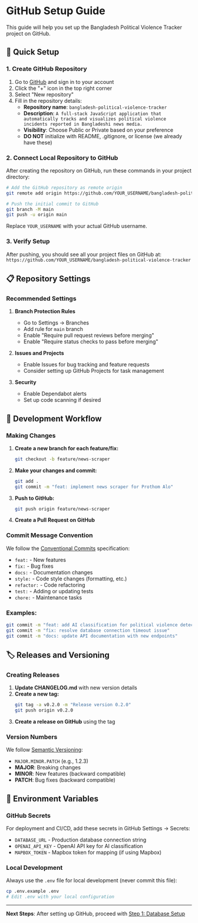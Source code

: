 # GitHub Setup Guide

This guide will help you set up the Bangladesh Political Violence Tracker project on GitHub.

## 🚀 Quick Setup

### 1. Create GitHub Repository

1. Go to [GitHub](https://github.com) and sign in to your account
2. Click the "+" icon in the top right corner
3. Select "New repository"
4. Fill in the repository details:
    - **Repository name**: `bangladesh-political-violence-tracker`
    - **Description**: `A full-stack JavaScript application that automatically tracks and visualizes political violence incidents reported in Bangladeshi news media.`
    - **Visibility**: Choose Public or Private based on your preference
    - **DO NOT** initialize with README, .gitignore, or license (we already have these)

### 2. Connect Local Repository to GitHub

After creating the repository on GitHub, run these commands in your project directory:

```bash
# Add the GitHub repository as remote origin
git remote add origin https://github.com/YOUR_USERNAME/bangladesh-political-violence-tracker.git

# Push the initial commit to GitHub
git branch -M main
git push -u origin main
```

Replace `YOUR_USERNAME` with your actual GitHub username.

### 3. Verify Setup

After pushing, you should see all your project files on GitHub at:
`https://github.com/YOUR_USERNAME/bangladesh-political-violence-tracker`

## 📋 Repository Settings

### Recommended Settings

1. **Branch Protection Rules**

    - Go to Settings → Branches
    - Add rule for `main` branch
    - Enable "Require pull request reviews before merging"
    - Enable "Require status checks to pass before merging"

2. **Issues and Projects**

    - Enable Issues for bug tracking and feature requests
    - Consider setting up GitHub Projects for task management

3. **Security**
    - Enable Dependabot alerts
    - Set up code scanning if desired

## 🔄 Development Workflow

### Making Changes

1. **Create a new branch for each feature/fix:**

    ```bash
    git checkout -b feature/news-scraper
    ```

2. **Make your changes and commit:**

    ```bash
    git add .
    git commit -m "feat: implement news scraper for Prothom Alo"
    ```

3. **Push to GitHub:**

    ```bash
    git push origin feature/news-scraper
    ```

4. **Create a Pull Request on GitHub**

### Commit Message Convention

We follow the [Conventional Commits](https://www.conventionalcommits.org/) specification:

-   `feat:` - New features
-   `fix:` - Bug fixes
-   `docs:` - Documentation changes
-   `style:` - Code style changes (formatting, etc.)
-   `refactor:` - Code refactoring
-   `test:` - Adding or updating tests
-   `chore:` - Maintenance tasks

### Examples:

```bash
git commit -m "feat: add AI classification for political violence detection"
git commit -m "fix: resolve database connection timeout issue"
git commit -m "docs: update API documentation with new endpoints"
```

## 🏷️ Releases and Versioning

### Creating Releases

1. **Update CHANGELOG.md** with new version details
2. **Create a new tag:**
    ```bash
    git tag -a v0.2.0 -m "Release version 0.2.0"
    git push origin v0.2.0
    ```
3. **Create a release on GitHub** using the tag

### Version Numbers

We follow [Semantic Versioning](https://semver.org/):

-   `MAJOR.MINOR.PATCH` (e.g., 1.2.3)
-   **MAJOR**: Breaking changes
-   **MINOR**: New features (backward compatible)
-   **PATCH**: Bug fixes (backward compatible)

## 🔐 Environment Variables

### GitHub Secrets

For deployment and CI/CD, add these secrets in GitHub Settings → Secrets:

-   `DATABASE_URL` - Production database connection string
-   `OPENAI_API_KEY` - OpenAI API key for AI classification
-   `MAPBOX_TOKEN` - Mapbox token for mapping (if using Mapbox)

### Local Development

Always use the `.env` file for local development (never commit this file):

```bash
cp .env.example .env
# Edit .env with your local configuration
```

---

**Next Steps**: After setting up GitHub, proceed with [Step 1: Database Setup](../README.md#getting-started)
